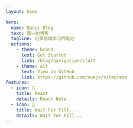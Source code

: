 ```yaml
---
layout: home

hero:
  name: Nanyi Blog
  text: 南一的博客
  tagline: 记录前端学习的笔记
  actions:
    - theme: brand
      text: Get Started
      link: /blog/navigation/start
    - theme: alt
      text: View on GitHub
      link: https://github.com/vuejs/vitepress
features:
  - icon: 📝
    title: React
    details: React Note
  - icon: 🚀
    title: Wait For Fill...
    details: Wait For Fill...
---
```


<style>
:root {
  --vp-home-hero-name-color: transparent;
  --vp-home-hero-name-background: -webkit-linear-gradient(120deg, #bd34fe 30%, #41d1ff);

  --vp-home-hero-image-background-image: linear-gradient(-45deg, #bd34fe 50%, #47caff 50%);
  --vp-home-hero-image-filter: blur(40px);
}

@media (min-width: 640px) {
  :root {
    --vp-home-hero-image-filter: blur(56px);
  }
}

@media (min-width: 960px) {
  :root {
    --vp-home-hero-image-filter: blur(72px);
  }
}
</style>
